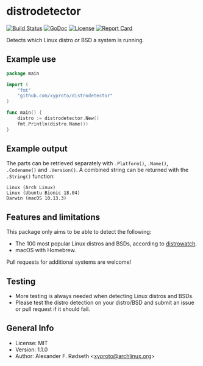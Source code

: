 # distrodetector

[![Build Status](https://travis-ci.org/xyproto/distrodetector.svg?branch=master)](https://travis-ci.org/xyproto/distrodetector) [![GoDoc](https://godoc.org/github.com/xyproto/distrodetector?status.svg)](http://godoc.org/github.com/xyproto/distrodetector) [![License](http://img.shields.io/badge/license-MIT-green.svg?style=flat)](https://raw.githubusercontent.com/xyproto/distrodetector/master/LICENSE) [![Report Card](https://img.shields.io/badge/go_report-A+-brightgreen.svg?style=flat)](http://goreportcard.com/report/xyproto/distrodetector)

Detects which Linux distro or BSD a system is running.

## Example use

```go
package main

import (
	"fmt"
	"github.com/xyproto/distrodetector"
)

func main() {
	distro := distrodetector.New()
	fmt.Println(distro.Name())
}
```
## Example output

The parts can be retrieved separately with `.Platform()`, `.Name()`, `.Codename()` and `.Version()`. A combined string can be returned with the `.String()` function:

    Linux (Arch Linux)
    Linux (Ubuntu Bionic 18.04)
    Darwin (macOS 10.13.3)

## Features and limitations

This package only aims to be able to detect the following:

* The 100 most popular Linux distros and BSDs, according to [distrowatch](https://distrowatch.com/).
* macOS with Homebrew.

Pull requests for additional systems are welcome!

## Testing

* More testing is always needed when detecting Linux distros and BSDs.
* Please test the distro detection on your distro/BSD and submit an issue or pull request if it should fail.

## General Info

* License: MIT
* Version: 1.1.0
* Author: Alexander F. Rødseth &lt;xyproto@archlinux.org&gt;
